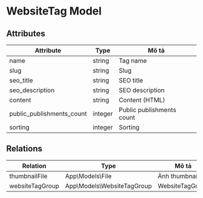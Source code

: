 # WebsiteTag Model

## Attributes

| Attribute                 | Type                 | Mô tả                     |
|---------------------------|----------------------|---------------------------|
| name                      | string               | Tag name                  |
| slug                      | string               | Slug                      |
| seo_title                 | string               | SEO title                 |
| seo_description           | string               | SEO description           |
| content                   | string               | Content (HTML)            |
| public_publishments_count | integer              | Public publishments count |
| sorting                   | integer              | Sorting                   |

## Relations

| Relation        | Type                       | Mô tả           |
|-----------------|----------------------------|-----------------|
| thumbnailFile   | App\Models\File            | Ảnh thumbnail   |
| websiteTagGroup | App\Models\WebsiteTagGroup | WebsiteTagGroup |
